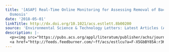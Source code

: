 ```yaml
---
title: '[ASAP] Real-Time Online Monitoring for Assessing Removal of Bacteria by Reverse
  Osmosis'
date: '2018-05-01'
linkTitle: http://dx.doi.org/10.1021/acs.estlett.8b00200
source: 'Environmental Science & Technology Letters: Latest Articles (ACS Publications)'
description: |-
  <p><img src="https://pubs.acs.org/appl/literatum/publisher/achs/journals/content/estlcu/0/estlcu.ahead-of-print/acs.estlett.8b00200/20180501/images/medium/ez-2018-00200y_0004.gif" alt="TOC Graphic"/></p><div><cite>Environmental Science & Technology Letters</cite></div><div>DOI: 10.1021/acs.estlett.8b00200</div><div class="feedflare">
  <a href="http://feeds.feedburner.com/~ff/acs/estlcu?a=F-X5GbBY85A:r3KZC-sjUrM:yIl2AUoC8zA"><img src="http://feeds.feedburner.com/~ff/acs/estlcu?d=yIl2AUoC8zA" borde
---
```

